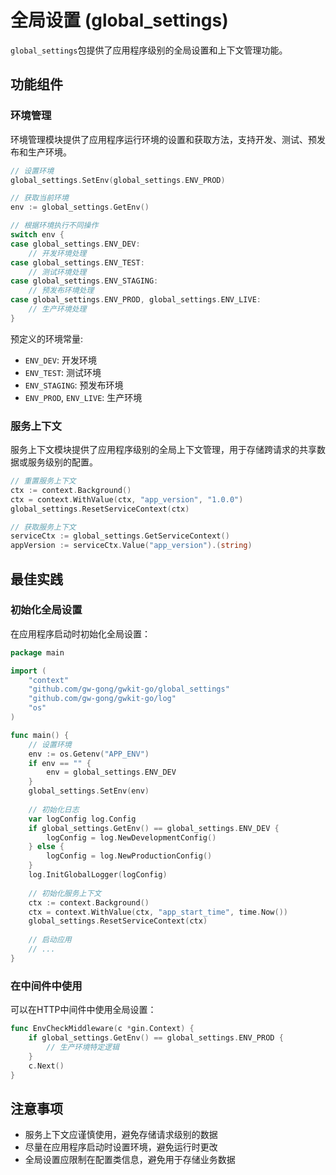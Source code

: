 # 全局设置 (global_settings)

`global_settings`包提供了应用程序级别的全局设置和上下文管理功能。

## 功能组件

### 环境管理

环境管理模块提供了应用程序运行环境的设置和获取方法，支持开发、测试、预发布和生产环境。

```go
// 设置环境
global_settings.SetEnv(global_settings.ENV_PROD)

// 获取当前环境
env := global_settings.GetEnv()

// 根据环境执行不同操作
switch env {
case global_settings.ENV_DEV:
    // 开发环境处理
case global_settings.ENV_TEST:
    // 测试环境处理
case global_settings.ENV_STAGING:
    // 预发布环境处理
case global_settings.ENV_PROD, global_settings.ENV_LIVE:
    // 生产环境处理
}
```

预定义的环境常量:
- `ENV_DEV`: 开发环境
- `ENV_TEST`: 测试环境
- `ENV_STAGING`: 预发布环境
- `ENV_PROD`, `ENV_LIVE`: 生产环境

### 服务上下文

服务上下文模块提供了应用程序级别的全局上下文管理，用于存储跨请求的共享数据或服务级别的配置。

```go
// 重置服务上下文
ctx := context.Background()
ctx = context.WithValue(ctx, "app_version", "1.0.0")
global_settings.ResetServiceContext(ctx)

// 获取服务上下文
serviceCtx := global_settings.GetServiceContext()
appVersion := serviceCtx.Value("app_version").(string)
```

## 最佳实践

### 初始化全局设置

在应用程序启动时初始化全局设置：

```go
package main

import (
    "context"
    "github.com/gw-gong/gwkit-go/global_settings"
    "github.com/gw-gong/gwkit-go/log"
    "os"
)

func main() {
    // 设置环境
    env := os.Getenv("APP_ENV")
    if env == "" {
        env = global_settings.ENV_DEV
    }
    global_settings.SetEnv(env)
    
    // 初始化日志
    var logConfig log.Config
    if global_settings.GetEnv() == global_settings.ENV_DEV {
        logConfig = log.NewDevelopmentConfig()
    } else {
        logConfig = log.NewProductionConfig()
    }
    log.InitGlobalLogger(logConfig)
    
    // 初始化服务上下文
    ctx := context.Background()
    ctx = context.WithValue(ctx, "app_start_time", time.Now())
    global_settings.ResetServiceContext(ctx)
    
    // 启动应用
    // ...
}
```

### 在中间件中使用

可以在HTTP中间件中使用全局设置：

```go
func EnvCheckMiddleware(c *gin.Context) {
    if global_settings.GetEnv() == global_settings.ENV_PROD {
        // 生产环境特定逻辑
    }
    c.Next()
}
```

## 注意事项

- 服务上下文应谨慎使用，避免存储请求级别的数据
- 尽量在应用程序启动时设置环境，避免运行时更改
- 全局设置应限制在配置类信息，避免用于存储业务数据 